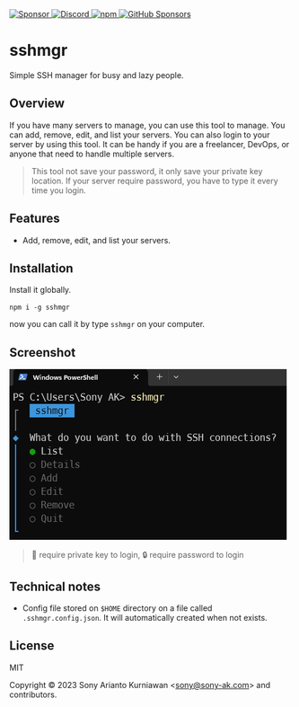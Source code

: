 <a href="https://paypal.me/sonyarianto?country.x=ID&locale.x=en_US" target="_blank">
 <img alt="Sponsor" src="https://img.shields.io/badge/donate-Paypal-fd8200.svg" />
</a>
<a href="https://discord.com/channels/1083266930896535562/1088644871407018055" target="_blank">
  <img alt="Discord" src="https://img.shields.io/discord/1083266930896535562">
</a>
<a href="https://www.npmjs.com/package/sshmgr" target="_blank">
 <img alt="npm" src="https://img.shields.io/npm/dt/sshmgr">
</a>
<a href="https://github.com/sponsors/sonyarianto" target="_blank">
  <img alt="GitHub Sponsors" src="https://img.shields.io/github/sponsors/sonyarianto">
</a>

# sshmgr
Simple SSH manager for busy and lazy people.

## Overview

If you have many servers to manage, you can use this tool to manage. You can add, remove, edit, and list your servers. You can also login to your server by using this tool. It can be handy if you are a freelancer, DevOps, or anyone that need to handle multiple servers.

> This tool not save your password, it only save your private key location. If your server require password, you have to type it every time you login.

## Features

- Add, remove, edit, and list your servers.

## Installation

Install it globally.

```
npm i -g sshmgr
```

now you can call it by type `sshmgr` on your computer.

## Screenshot

![sshmgr](https://github.com/sonyarianto/sshmgr/blob/main/sshmgr-0.2.0.jpg?raw=true&39283)

> 🔑 require private key to login, 🔒 require password to login

## Technical notes

- Config file stored on `$HOME` directory on a file called `.sshmgr.config.json`. It will automatically created when not exists.

## License

MIT

Copyright &copy; 2023 Sony Arianto Kurniawan <<sony@sony-ak.com>> and contributors.
